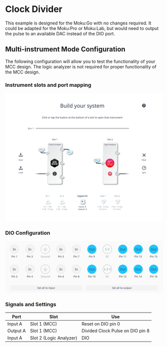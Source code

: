 # Clock Divider

This example is designed for the Moku:Go with no changes required.  It could be adapted for the Moku:Pro or Moku:Lab, but would need to output the pulse to an available DAC instead of the DIO port.

## Multi-instrument Mode Configuration

The following configuration will allow you to test the functionality of your MCC design.  The logic analyzer is not required for proper functionality of the MCC design.
### Instrument slots and port mapping
![image](images/MiMConfiguration.png)

### DIO Configuration
![image](images/DIOConfiguration.png)

### Signals and Settings
| Port | Slot | Use |
| --- | --- | --- |
| Input A  | Slot 1 (MCC) | Reset on DIO pin 0 |
| Output A | Slot 1 (MCC) | Divided Clock Pulse on DIO pin 8 |
| Input A  | Slot 2 (Logic Analyzer) | DIO |
